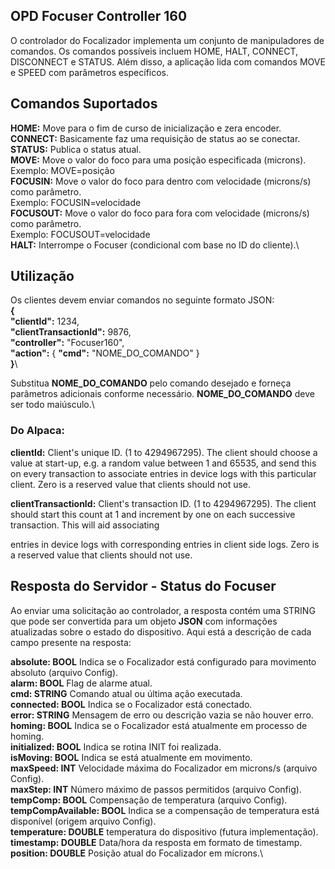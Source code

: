 <h2>OPD Focuser Controller 160</h2>
<p>O controlador do Focalizador implementa um conjunto de manipuladores de comandos. Os comandos possíveis incluem HOME, HALT, CONNECT, DISCONNECT e STATUS. Além disso, a aplicação lida com comandos MOVE e SPEED com parâmetros específicos.<p>

## Comandos Suportados

<b>HOME:</b> Move para o fim de curso de inicialização e zera encoder.\
<b>CONNECT:</b> Basicamente faz uma requisição de status ao se conectar.\
<b>STATUS:</b> Publica o status atual.\
<b>MOVE:</b> Move o valor do foco para uma posição especificada (microns).\
Exemplo: MOVE=posição\
<b>FOCUSIN:</b> Move o valor do foco para dentro com velocidade (microns/s) como parâmetro.\
Exemplo: FOCUSIN=velocidade\
<b>FOCUSOUT:</b> Move o valor do foco para fora com velocidade (microns/s) como parâmetro.\
Exemplo: FOCUSOUT=velocidade\
<b>HALT:</b> Interrompe o Focuser (condicional com base no ID do cliente).\

## Utilização

Os clientes devem enviar comandos no seguinte formato JSON:\
<b>{</b>\
    <b>"clientId":</b> 1234,\
    <b>"clientTransactionId":</b> 9876,\
    <b>"controller":</b> "Focuser160",\
    <b>"action":</b> {	<b>"cmd":</b> "NOME_DO_COMANDO" }\
<b>}</b>\

Substitua <b>NOME_DO_COMANDO</b> pelo comando desejado e forneça parâmetros adicionais conforme necessário. <b>NOME_DO_COMANDO</b> deve ser todo maiúsculo.\
<h3>Do Alpaca:</h3> 
<p><b>clientId:</b> Client's unique ID. (1 to 4294967295). The client should choose a value at start-up, e.g. a random value between 1 and 65535, and send this on every transaction to associate entries in device logs with this particular client. Zero is a reserved value that clients should not use.</p>
<b>clientTransactionId:</b> Client's transaction ID. (1 to 4294967295). The client should start this count at 1 and increment by one on each successive transaction. This will aid associating <p>entries in device logs with corresponding entries in client side logs. Zero is a reserved value that clients should not use.</p>

## Resposta do Servidor - Status do Focuser
<p>Ao enviar uma solicitação ao controlador, a resposta contém uma STRING que pode ser convertida para um objeto <b>JSON</b> com informações atualizadas sobre o estado do dispositivo. Aqui está a descrição de cada campo presente na resposta:<p>

<b>absolute: BOOL</b> Indica se o Focalizador está configurado para movimento absoluto (arquivo Config).\
<b>alarm: BOOL</b> Flag de alarme atual.\
<b>cmd: STRING</b> Comando atual ou última ação executada.\
<b>connected: BOOL</b> Indica se o Focalizador está conectado.\
<b>error: STRING</b> Mensagem de erro ou descrição vazia se não houver erro.\
<b>homing: BOOL</b> Indica se o Focalizador está atualmente em processo de homing.\
<b>initialized: BOOL</b> Indica se rotina INIT foi realizada.\
<b>isMoving: BOOL</b> Indica se está atualmente em movimento.\
<b>maxSpeed: INT</b> Velocidade máxima do Focalizador em microns/s (arquivo Config).\
<b>maxStep: INT</b> Número máximo de passos permitidos (arquivo Config).\
<b>tempComp: BOOL</b> Compensação de temperatura (arquivo Config).\
<b>tempCompAvailable: BOOL</b> Indica se a compensação de temperatura está disponível (origem arquivo Config).\
<b>temperature: DOUBLE</b> temperatura do dispositivo (futura implementação).\
<b>timestamp: DOUBLE</b> Data/hora da resposta em formato de timestamp.\
<b>position: DOUBLE</b> Posição atual do Focalizador em mícrons.\

